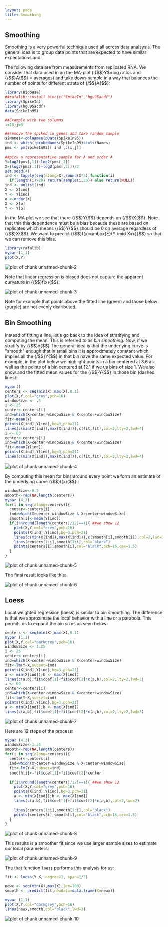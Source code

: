 ```yaml
---
layout: page
title: Smoothing
---
```




<a name="smoothing"></a>

## Smoothing 

Smoothing is a very powerful technique used all across data analsysis. The general idea is to group data points that are expected to have similar expectations and 

The following data are from measurements from replicated RNA. We consider that data used in an the MA-plot ( {$$}Y$=log ratios and {/$$}A{$$} = averages) and take down-sample in a way that balances the number of points for different strata of {/$$}A{$$}:


```r
library(Biobase)
##rafalib::install_bioc(c("SpikeIn","hgu95acdf")
library(SpikeIn)
library(hgu95acdf)
data(SpikeIn95)

##Example with two columns
i=10;j=9

##remove the spiked in genes and take random sample
siNames<-colnames(pData(SpikeIn95))
ind <- which(!probeNames(SpikeIn95)%in%siNames)
pms <- pm(SpikeIn95)[ ind ,c(i,j)]

##pick a representative sample for A and order A
Y=log2(pms[,1])-log2(pms[,2])
X=(log2(pms[,1])+log2(pms[,2]))/2
set.seed(4)
ind <- tapply(seq(along=X),round(X*5),function(i)
  if(length(i)>20) return(sample(i,20)) else return(NULL))
ind <- unlist(ind)
X <- X[ind]
Y <- Y[ind]
o <-order(X)
X <- X[o]
Y <- Y[o]
```

In the MA plot we see that there {/$$}Y{$$} depends on {/$$}X{$$}. Note that this this dependence must be a bias because these are based on replicates which means {/$$}Y{$$} should be 0 on average regardless of {/$$}X{$$}. We want to predict {/$$}f(x)=\mbox{E}(Y \mid X=x){$$} so that we can remove this bias.


```r
library(rafalib)
mypar (1,1)
plot(X,Y)
```

![plot of chunk unnamed-chunk-2](images/smoothing-unnamed-chunk-2-1.png) 

Note that linear regression is biased does not capture the apparent curvature in {/$$}f(x){$$}:

![plot of chunk unnamed-chunk-3](images/smoothing-unnamed-chunk-3-1.png) 

Note for example that points above the fitted line (green) and those below (purple) are not evenly distributed.

## Bin Smoothing

Instead of fitting a line, let's go back to the idea of stratifying and computing the mean. This is referred to as _bin smoothing_. Now, if we stratify by {/$$}x{$$} The general idea is that the underlying curve is "smooth" enough that in small bins it is approximately constant which implies all the {/$$}Y{$$} in that bin have the same expected value. For example, in the plot below we highlight points in a bin centered at 8.6 as well as the points of a bin centered at 12.1 if we us bins of size 1. We also show  and the fitted mean values for the {/$$}Y{$$} in those bin (dashed lines):


```r
mypar()
centers <- seq(min(X),max(X),0.1)
plot(X,Y,col="grey",pch=16)
windowSize <- .5
i <- 25
center<-centers[i]
ind=which(X>center-windowSize & X<center+windowSize)
fit<-mean(Y)
points(X[ind],Y[ind],bg=3,pch=21)
lines(c(min(X[ind]),max(X[ind])),c(fit,fit),col=2,lty=2,lwd=4)
i <- 60
center<-centers[i]
ind=which(X>center-windowSize & X<center+windowSize)
fit<-mean(Y[ind])
points(X[ind],Y[ind],bg=3,pch=21)
lines(c(min(X[ind]),max(X[ind])),c(fit,fit),col=2,lty=2,lwd=4)
```

![plot of chunk unnamed-chunk-4](images/smoothing-unnamed-chunk-4-1.png) 

By computing this mean for bins around every point we form an estimate of the underlying curve {/$$}f(x){$$} :


```r
windowSize<-0.5
smooth<-rep(NA,length(centers))
mypar (4,3)
for(i in seq(along=centers)){
  center<-centers[i]
  ind=which(X>center-windowSize & X<center+windowSize)
  smooth[i]<-mean(Y[ind])
  if(i%%round(length(centers)/12)==1){ ##we show 12
    plot(X,Y,col="grey",pch=16)
    points(X[ind],Y[ind],bg=3,pch=21)
    lines(c(min(X[ind]),max(X[ind])),c(smooth[i],smooth[i]),col=2,lwd=2)
    lines(centers[1:i],smooth[1:i],col="black")
    points(centers[i],smooth[i],col="black",pch=16,cex=1.5)
  }
}
```

![plot of chunk unnamed-chunk-5](images/smoothing-unnamed-chunk-5-1.png) 

The final result looks like this:

![plot of chunk unnamed-chunk-6](images/smoothing-unnamed-chunk-6-1.png) 


## Loess
 
Local weighted regression (loess) is similar to bin smoothing. The difference is that we approximate the local behavior with a line or a parabola. This permits us to expand the bin sizes as seen below:


```r
centers <- seq(min(X),max(X),0.1)
mypar (1,1)
plot(X,Y,col="darkgrey",pch=16)
windowSize <- 1.25
i <- 25
center<-centers[i]
ind=which(X>center-windowSize & X<center+windowSize)
fit<-lm(Y~X,subset=ind)
points(X[ind],Y[ind],bg=3,pch=21)
a <- min(X[ind]);b <- max(X[ind])
lines(c(a,b),fit$coef[1]+fit$coef[2]*c(a,b),col=2,lty=2,lwd=3)
i <- 60
center<-centers[i]
ind=which(X>center-windowSize & X<center+windowSize)
fit<-lm(Y~X,subset=ind)
points(X[ind],Y[ind],bg=3,pch=21)
a <- min(X[ind]);b <- max(X[ind])
lines(c(a,b),fit$coef[1]+fit$coef[2]*c(a,b),col=2,lty=2,lwd=3)
```

![plot of chunk unnamed-chunk-7](images/smoothing-unnamed-chunk-7-1.png) 

Here are 12 steps of the process:


```r
mypar (4,3)
windowSize<-1.25
smooth<-rep(NA,length(centers))
for(i in seq(along=centers)){
  center<-centers[i]
  ind=which(X>center-windowSize & X<center+windowSize)
  fit<-lm(Y~X,subset=ind)
  smooth[i]<-fit$coef[1]+fit$coef[2]*center

  if(i%%round(length(centers)/12)==1){ ##we show 12
    plot(X,Y,col="grey",pch=16)
    points(X[ind],Y[ind],bg=3,pch=21)
    a <- min(X[ind]);b <- max(X[ind])
    lines(c(a,b),fit$coef[1]+fit$coef[2]*c(a,b),col=2,lwd=2)
  
    lines(centers[1:i],smooth[1:i],col="black")
    points(centers[i],smooth[i],col="black",pch=16,cex=1.5)
  }
}
```

![plot of chunk unnamed-chunk-8](images/smoothing-unnamed-chunk-8-1.png) 

This results is a smoother fit since we use larger sample sizes to estimate our local parameters:

![plot of chunk unnamed-chunk-9](images/smoothing-unnamed-chunk-9-1.png) 

The that function `loess` performs this analysis for us:


```r
fit <- loess(Y~X, degree=1, span=1/3)

newx <- seq(min(X),max(X),len=100) 
smooth <- predict(fit,newdata=data.frame(X=newx))

mypar (1,1)
plot(X,Y,col="darkgrey",pch=16)
lines(newx,smooth,col="black",lwd=3)
```

![plot of chunk unnamed-chunk-10](images/smoothing-unnamed-chunk-10-1.png) 

